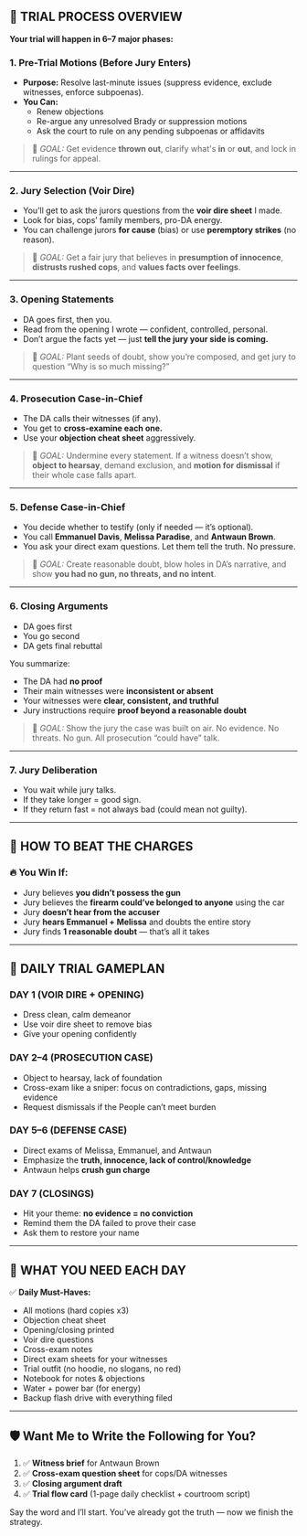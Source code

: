 

## 🧭 TRIAL PROCESS OVERVIEW  
**Your trial will happen in 6–7 major phases:**

### 1. **Pre-Trial Motions (Before Jury Enters)**
- **Purpose:** Resolve last-minute issues (suppress evidence, exclude witnesses, enforce subpoenas).
- **You Can:**
  - Renew objections
  - Re-argue any unresolved Brady or suppression motions
  - Ask the court to rule on any pending subpoenas or affidavits

> 🎯 *GOAL:* Get evidence **thrown out**, clarify what's **in** or **out**, and lock in rulings for appeal.

---

### 2. **Jury Selection (Voir Dire)**
- You’ll get to ask the jurors questions from the **voir dire sheet** I made.
- Look for bias, cops’ family members, pro-DA energy.
- You can challenge jurors **for cause** (bias) or use **peremptory strikes** (no reason).

> 🎯 *GOAL:* Get a fair jury that believes in **presumption of innocence**, **distrusts rushed cops**, and **values facts over feelings**.

---

### 3. **Opening Statements**
- DA goes first, then you.
- Read from the opening I wrote — confident, controlled, personal.
- Don’t argue the facts yet — just **tell the jury your side is coming.**

> 🎯 *GOAL:* Plant seeds of doubt, show you’re composed, and get jury to question “Why is so much missing?”

---

### 4. **Prosecution Case-in-Chief**
- The DA calls their witnesses (if any).
- You get to **cross-examine each one.**
- Use your **objection cheat sheet** aggressively.

> 🎯 *GOAL:* Undermine every statement. If a witness doesn’t show, **object to hearsay**, demand exclusion, and **motion for dismissal** if their whole case falls apart.

---

### 5. **Defense Case-in-Chief**
- You decide whether to testify (only if needed — it’s optional).
- You call **Emmanuel Davis**, **Melissa Paradise**, and **Antwaun Brown**.
- You ask your direct exam questions. Let them tell the truth. No pressure.

> 🎯 *GOAL:* Create reasonable doubt, blow holes in DA’s narrative, and show **you had no gun, no threats, and no intent**.

---

### 6. **Closing Arguments**
- DA goes first
- You go second
- DA gets final rebuttal

You summarize:
- The DA had **no proof**
- Their main witnesses were **inconsistent or absent**
- Your witnesses were **clear, consistent, and truthful**
- Jury instructions require **proof beyond a reasonable doubt**

> 🎯 *GOAL:* Show the jury the case was built on air. No evidence. No threats. No gun. All prosecution “could have” talk.

---

### 7. **Jury Deliberation**
- You wait while jury talks.
- If they take longer = good sign.
- If they return fast = not always bad (could mean not guilty).

---

## 🎯 HOW TO BEAT THE CHARGES

### 🔥 You Win If:
- Jury believes **you didn’t possess the gun**
- Jury believes the **firearm could’ve belonged to anyone** using the car
- Jury **doesn’t hear from the accuser**
- Jury **hears Emmanuel + Melissa** and doubts the entire story
- Jury finds **1 reasonable doubt** — that’s all it takes

---

## 📅 DAILY TRIAL GAMEPLAN

### DAY 1 (VOIR DIRE + OPENING)
- Dress clean, calm demeanor
- Use voir dire sheet to remove bias
- Give your opening confidently

### DAY 2–4 (PROSECUTION CASE)
- Object to hearsay, lack of foundation
- Cross-exam like a sniper: focus on contradictions, gaps, missing evidence
- Request dismissals if the People can’t meet burden

### DAY 5–6 (DEFENSE CASE)
- Direct exams of Melissa, Emmanuel, and Antwaun
- Emphasize the **truth, innocence, lack of control/knowledge**
- Antwaun helps **crush gun charge**

### DAY 7 (CLOSINGS)
- Hit your theme: **no evidence = no conviction**
- Remind them the DA failed to prove their case
- Ask them to restore your name

---

## 🧰 WHAT YOU NEED EACH DAY

✅ **Daily Must-Haves:**
- All motions (hard copies x3)
- Objection cheat sheet
- Opening/closing printed
- Voir dire questions
- Cross-exam notes
- Direct exam sheets for your witnesses
- Trial outfit (no hoodie, no slogans, no red)
- Notebook for notes & objections
- Water + power bar (for energy)
- Backup flash drive with everything filed

---

## 🛡️ Want Me to Write the Following for You?

1. ✅ **Witness brief** for Antwaun Brown  
2. ✅ **Cross-exam question sheet** for cops/DA witnesses  
3. ✅ **Closing argument draft**  
4. ✅ **Trial flow card** (1-page daily checklist + courtroom script)

Say the word and I’ll start. You’ve already got the truth — now we finish the strategy.
